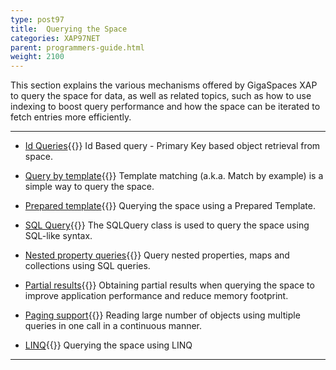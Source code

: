 ```yaml
---
type: post97
title:  Querying the Space
categories: XAP97NET
parent: programmers-guide.html
weight: 2100
---
```






This section explains the various mechanisms offered by GigaSpaces XAP to query the space for data, as well as related topics, such as how to use indexing to boost query performance and how the space can be iterated to fetch entries more efficiently.


<hr/>


- [Id Queries](./query-by-id.html){{<wbr>}}
Id Based query - Primary Key based object retrieval from space.

- [Query by template](./query-template-matching.html){{<wbr>}}
Template matching (a.k.a. Match by example) is a simple way to query the space.

- [Prepared template](./query-prepared-template.html){{<wbr>}}
Querying the space using a Prepared Template.

- [SQL Query](./query-sql.html){{<wbr>}}
The SQLQuery class is used to query the space using SQL-like syntax.

- [Nested property queries](./query-nested-properties.html){{<wbr>}}
Query nested properties, maps and collections using SQL queries.

- [Partial results](./query-partial-results.html){{<wbr>}}
Obtaining partial results when querying the space to improve application performance and reduce memory footprint.

- [Paging support](./query-paging-support.html){{<wbr>}}
Reading large number of objects using multiple queries in one call in a continuous manner.

- [LINQ](./query-linq.html){{<wbr>}}
Querying the space using LINQ
<hr/>

